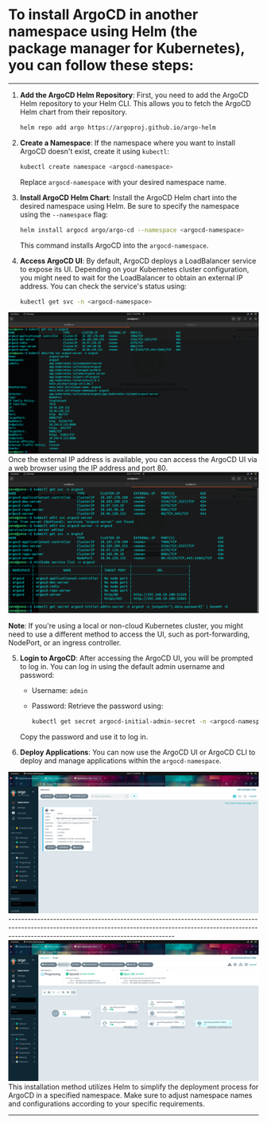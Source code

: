 # To install ArgoCD in another namespace using Helm (the package manager for Kubernetes), you can follow these steps:
----

1. **Add the ArgoCD Helm Repository**: First, you need to add the ArgoCD Helm repository to your Helm CLI. This allows you to fetch the ArgoCD Helm chart from their repository.

   ```bash
   helm repo add argo https://argoproj.github.io/argo-helm
   ```

2. **Create a Namespace**: If the namespace where you want to install ArgoCD doesn't exist, create it using `kubectl`:

   ```bash
   kubectl create namespace <argocd-namespace>
   ```

   Replace `argocd-namespace` with your desired namespace name.

3. **Install ArgoCD Helm Chart**: Install the ArgoCD Helm chart into the desired namespace using Helm. Be sure to specify the namespace using the `--namespace` flag:

   ```bash
   helm install argocd argo/argo-cd --namespace <argocd-namespace>
   ```

   This command installs ArgoCD into the `argocd-namespace`.

4. **Access ArgoCD UI**: By default, ArgoCD deploys a LoadBalancer service to expose its UI. Depending on your Kubernetes cluster configuration, you might need to wait for the LoadBalancer to obtain an external IP address. You can check the service's status using:

   ```bash
   kubectl get svc -n <argocd-namespace>
   ```
<img src="svc.png">
   Once the external IP address is available, you can access the ArgoCD UI via a web browser using the IP address and port 80.
   <img src="argocd-port-forwarding.png">

   **Note**: If you're using a local or non-cloud Kubernetes cluster, you might need to use a different method to access the UI, such as port-forwarding, NodePort, or an ingress controller.

5. **Login to ArgoCD**: After accessing the ArgoCD UI, you will be prompted to log in. You can log in using the default admin username and password:

   - Username: `admin`
   - Password: Retrieve the password using:

     ```bash
     kubectl get secret argocd-initial-admin-secret -n <argocd-namespace> -o jsonpath="{.data.password}" | base64 -d
     ```

   Copy the password and use it to log in.

6. **Deploy Applications**: You can now use the ArgoCD UI or ArgoCD CLI to deploy and manage applications within the `argocd-namespace`.
<img src="argocd-applicaation.png">
----------------------------------------------------------------------------------------------------------------------------------------------------------------------------------------------------------------
<img src="argocd-workflow.png">
This installation method utilizes Helm to simplify the deployment process for ArgoCD in a specified namespace. Make sure to adjust namespace names and configurations according to your specific requirements.


----
